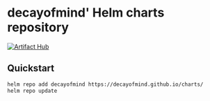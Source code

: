 # decayofmind' Helm charts repository

[![Artifact Hub](https://img.shields.io/endpoint?url=https://artifacthub.io/badge/repository/decayofmind)](https://artifacthub.io/packages/search?repo=decayofmind)

## Quickstart

```bash
helm repo add decayofmind https://decayofmind.github.io/charts/
helm repo update
```
